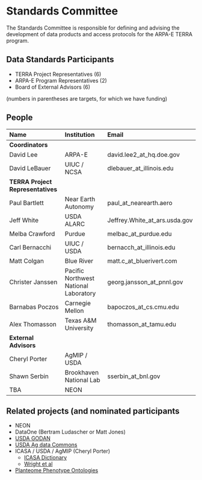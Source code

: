 # Standards Committee

The Standards Committee is responsible for defining and advising the development of data products and access protocols for the ARPA-E TERRA program.

## Data Standards Participants

* TERRA Project Representatives (6)
* ARPA-E Program Representatives (2)
* Board of External Advisors (6)

(numbers in parentheses are targets, for which we have funding)

## People

| Name | Institution | Email|
|:--|:--|:--|
|**Coordinators** | | | 
| David Lee | ARPA-E | david.lee2_at_hq.doe.gov|
| David LeBauer | UIUC / NCSA | dlebauer_at_illinois.edu|
|**TERRA Project Representatives** | | | 
| Paul Bartlett | Near Earth Autonomy | paul_at_nearearth.aero|
| Jeff White | USDA ALARC | Jeffrey.White_at_ars.usda.gov|
| Melba Crawford | Purdue | melbac_at_purdue.edu|
| Carl Bernacchi | UIUC / USDA | bernacch_at_illinois.edu|
| Matt Colgan | Blue River | matt.c_at_bluerivert.com|
| Christer Janssen | Pacific Northwest National Laboratory | georg.jansson_at_pnnl.gov|
| Barnabas Poczos | Carnegie Mellon | bapoczos_at_cs.cmu.edu|
| Alex Thomasson | Texas A&M University | thomasson_at_tamu.edu|
|**External Advisors** | | | 
| Cheryl Porter| AgMIP / USDA ||
| Shawn Serbin | Brookhaven National Lab | sserbin_at_bnl.gov |
| TBA | NEON | |



## Related projects (and nominated participants


* NEON
* DataOne (Bertram Ludascher or Matt Jones)
* [USDA GODAN](http://www-u.ree.usda.gov/godan-background)
* [USDA Ag data Commons](https://data.nal.usda.gov/)
* ICASA / USDA / AgMIP (Cheryl Porter)
  * [ICASA Dictionary](https://tinyurl.com/icasa-mvl) 
  * [Wright et al ](https://dx.doi.org/10.1016/j.compag.2013.04.003) 
* [Planteome Phenotype Ontologies](http://jaiswallab.cgrb.oregonstate.edu/node/126)
